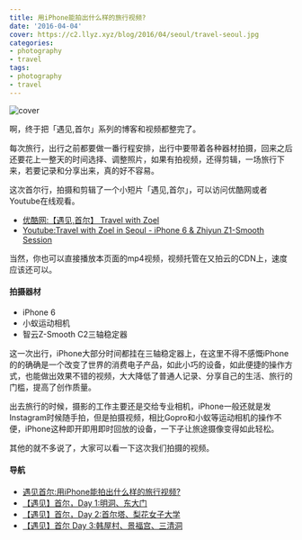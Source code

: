 ```yaml
---
title: 用iPhone能拍出什么样的旅行视频?
date: '2016-04-04'
cover: https://c2.llyz.xyz/blog/2016/04/seoul/travel-seoul.jpg
categories:
- photography
- travel
tags:
- photography
- travel
---
```


![cover](https://c2.llyz.xyz/blog/2016/04/seoul/travel-seoul.jpg)

 

啊，终于把「遇见,首尔」系列的博客和视频都整完了。

每次旅行，出行之前都要做一番行程安排，出行中要带着各种器材拍摄，回来之后还要花上一整天的时间选择、调整照片，如果有拍视频，还得剪辑，一场旅行下来，若要记录和分享出来，真的好不容易。

这次首尔行，拍摄和剪辑了一个小短片「遇见,首尔」，可以访问优酷网或者Youtube在线观看。

- [优酷网:【遇见,首尔】 Travel with Zoel](https://v.youku.com/v_show/id_XMTUyMTE1ODA2NA==.html?from=s1.8-1-1.2)
- [Youtube:Travel with Zoel in Seoul - iPhone 6 & Zhiyun Z1-Smooth Session](https://www.youtube.com/watch?v=YELKppMyCV8)

当然，你也可以直接播放本页面的mp4视频，视频托管在又拍云的CDN上，速度应该还可以。

#### 拍摄器材

- iPhone 6
- 小蚁运动相机
- 智云Z-Smooth C2三轴稳定器

这一次出行，iPhone大部分时间都挂在三轴稳定器上，在这里不得不感慨iPhone的的确确是一个改变了世界的消费电子产品，如此小巧的设备，如此便捷的操作方式，也能做出效果不错的视频，大大降低了普通人记录、分享自己的生活、旅行的门槛，提高了创作质量。

出去旅行的时候，摄影的工作主要还是交给专业相机，iPhone一般还就是发Instagram时候随手拍，但是拍摄视频，相比Gopro和小蚁等运动相机的操作不便，iPhone这种即开即用即时回放的设备，一下子让旅途摄像变得如此轻松。

其他的就不多说了，大家可以看一下这次我们拍摄的视频。

#### 导航

- [遇见首尔:用iPhone能拍出什么样的旅行视频?](https://luolei.org/meet-in-seoul-a-iphone-travel-video/)
- [【遇见】首尔，Day 1:明洞、东大门](https://luolei.org/meet-in-seoul-day-1/)
- [【遇见】首尔，Day 2:首尔塔、梨花女子大学](https://luolei.org/meet-in-seoul-day-2/)
- [【遇见】首尔 Day 3:韩屋村、景福宫、三清洞](https://luolei.org/meet-in-seoul-day-3/)
